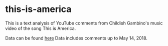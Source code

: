 # this-is-america

This is a text analysis of YouTube comments from Childish Gambino's music video of the song This is America. 

Data can be found [here](https://data.world/popculture/donald-glovers-this-is-america-youtube-comments) Data includes comments up to May 14, 2018. 